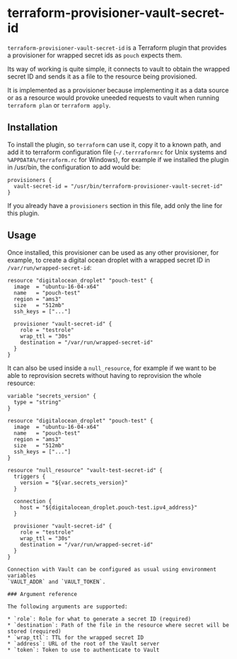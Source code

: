 # terraform-provisioner-vault-secret-id

`terraform-provisioner-vault-secret-id` is a Terraform plugin that provides a
provisioner for wrapped secret ids as `pouch` expects them.

Its way of working is quite simple, it connects to vault to obtain the wrapped
secret ID and sends it as a file to the resource being provisioned.

It is implemented as a provisioner because implementing it as a data source
or as a resource would provoke uneeded requests to vault when running
`terraform plan` or `terraform apply`.

## Installation

To install the plugin, so `terraform` can use it, copy it to a known path, and
add it to terraform configuration file (`~/.terrraformrc` for Unix systems and
`%APPDATA%/terraform.rc` for Windows), for example if we installed the plugin
in /usr/bin, the configuration to add would be:

```
provisioners {
  vault-secret-id = "/usr/bin/terraform-provisioner-vault-secret-id"
}
```

If you already have a `provisioners` section in this file, add only the line
for this plugin.

## Usage

Once installed, this provisioner can be used as any other provisioner, for
example, to create a digital ocean droplet with a wrapped secret ID in
`/var/run/wrapped-secret-id`:

```
resource "digitalocean_droplet" "pouch-test" {
  image  = "ubuntu-16-04-x64"
  name   = "pouch-test"
  region = "ams3"
  size   = "512mb"
  ssh_keys = ["..."]

  provisioner "vault-secret-id" {
    role = "testrole"
	wrap_ttl = "30s"
    destination = "/var/run/wrapped-secret-id"
  }
}
```

It can also be used inside a `null_resource`, for example if we want to be
able to reprovision secrets without having to reprovision the whole resource:

```
variable "secrets_version" {
  type = "string"
}

resource "digitalocean_droplet" "pouch-test" {
  image  = "ubuntu-16-04-x64"
  name   = "pouch-test"
  region = "ams3"
  size   = "512mb"
  ssh_keys = ["..."]
}

resource "null_resource" "vault-test-secret-id" {
  triggers {
    version = "${var.secrets_version}"
  }

  connection {
    host = "${digitalocean_droplet.pouch-test.ipv4_address}"
  }

  provisioner "vault-secret-id" {
    role = "testrole"
	wrap_ttl = "30s"
    destination = "/var/run/wrapped-secret-id"
  }
}

Connection with Vault can be configured as usual using environment variables
`VAULT_ADDR` and `VAULT_TOKEN`.

### Argument reference

The following arguments are supported:

* `role`: Role for what to generate a secret ID (required)
* `destination`: Path of the file in the resource where secret will be stored (required)
* `wrap_ttl`: TTL for the wrapped secret ID
* `address`: URL of the root of the Vault server
* `token`: Token to use to authenticate to Vault
